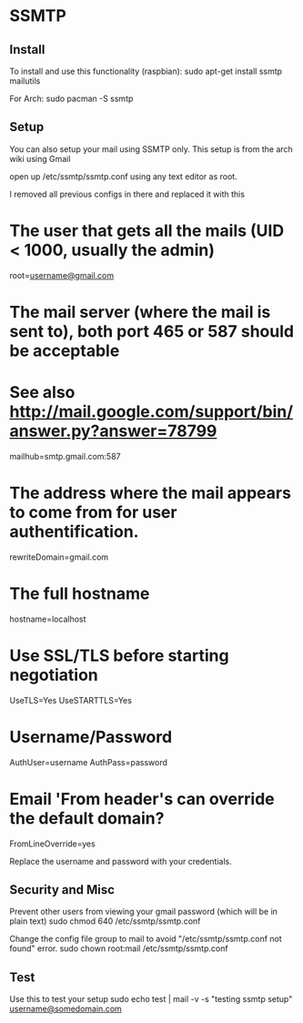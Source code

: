 # SSMTP

## Install

To install and use this functionality (raspbian):
  sudo apt-get install ssmtp mailutils

For Arch:
  sudo pacman -S ssmtp

## Setup

You can also setup your mail using SSMTP only.
This setup is from the arch wiki using Gmail

open up /etc/ssmtp/ssmtp.conf using any text editor as root.

I removed all previous configs in there and replaced it with this

  # The user that gets all the mails (UID < 1000, usually the admin)
  root=username@gmail.com

  # The mail server (where the mail is sent to), both port 465 or 587 should be acceptable
  # See also http://mail.google.com/support/bin/answer.py?answer=78799
  mailhub=smtp.gmail.com:587

  # The address where the mail appears to come from for user authentification.
  rewriteDomain=gmail.com

  # The full hostname
  hostname=localhost

  # Use SSL/TLS before starting negotiation 
  UseTLS=Yes
  UseSTARTTLS=Yes

  # Username/Password
  AuthUser=username
  AuthPass=password

  # Email 'From header's can override the default domain?
  FromLineOverride=yes

Replace the username and password with your credentials.

## Security and Misc

Prevent other users from viewing your gmail password (which will be in plain text)
  sudo chmod 640 /etc/ssmtp/ssmtp.conf

Change the config file group to mail to avoid "/etc/ssmtp/ssmtp.conf not found" error.
  sudo chown root:mail /etc/ssmtp/ssmtp.conf

## Test

Use this to test your setup
  sudo echo test | mail -v -s "testing ssmtp setup" username@somedomain.com
